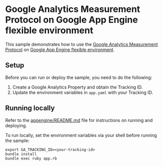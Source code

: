 # Google Analytics Measurement Protocol on Google App Engine flexible environment

This sample demonstrates how to use the
[Google Analytics Measurement Protocol](https://developers.google.com/analytics/devguides/collection/protocol/v1/)
on [Google App Engine flexible environment](https://cloud.google.com/appengine/docs/flexible/).

## Setup

Before you can run or deploy the sample, you need to do the following:

1. Create a Google Analytics Property and obtain the Tracking ID.
1. Update the environment variables in `app.yaml` with your Tracking ID.

## Running locally

Refer to the [appengine/README.md](../README.md) file for instructions on
running and deploying.

To run locally, set the environment variables via your shell before running the
sample:

    export GA_TRACKING_ID=<your-tracking-id>
    bundle install
    bundle exec ruby app.rb

